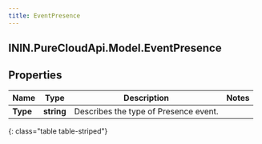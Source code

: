 ```yaml
---
title: EventPresence
---
```

## ININ.PureCloudApi.Model.EventPresence

## Properties

|Name | Type | Description | Notes|
|------------ | ------------- | ------------- | -------------|
| **Type** | **string** | Describes the type of Presence event. | |
{: class="table table-striped"}


